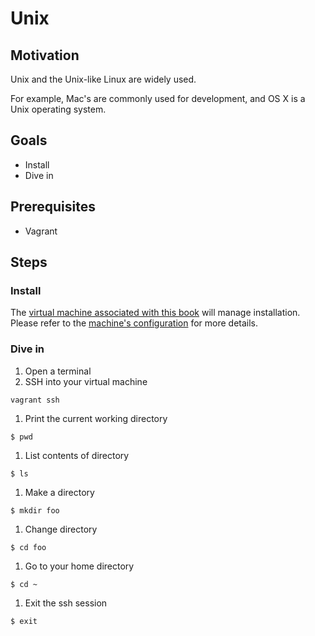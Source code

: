 # Unix

## Motivation

Unix and the Unix-like Linux are widely used.

For example, Mac's are commonly used for development, and OS X is a Unix operating system.

## Goals

* Install
* Dive in

## Prerequisites

* Vagrant

## Steps

### Install

The [virtual machine associated with this book](tools/vagrant.md) will manage installation. Please refer to the [machine's configuration](../Vagrantfile) for more details.

### Dive in

1. Open a terminal
1. SSH into your virtual machine
```
vagrant ssh
```
1. Print the current working directory
```
$ pwd
```
1. List contents of directory
```
$ ls
```
1. Make a directory
```
$ mkdir foo
```
1. Change directory
```
$ cd foo
```
1. Go to your home directory
```
$ cd ~
```
1. Exit the ssh session
```
$ exit
```